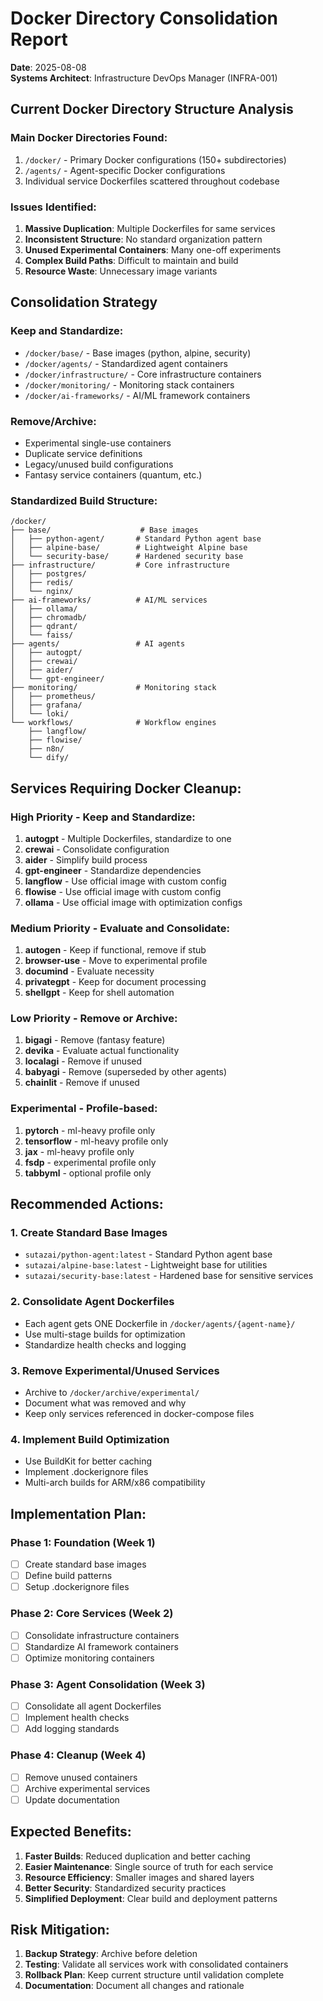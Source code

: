 # Docker Directory Consolidation Report
**Date**: 2025-08-08  
**Systems Architect**: Infrastructure DevOps Manager (INFRA-001)  

## Current Docker Directory Structure Analysis

### Main Docker Directories Found:
1. `/docker/` - Primary Docker configurations (150+ subdirectories)
2. `/agents/` - Agent-specific Docker configurations  
3. Individual service Dockerfiles scattered throughout codebase

### Issues Identified:
1. **Massive Duplication**: Multiple Dockerfiles for same services
2. **Inconsistent Structure**: No standard organization pattern
3. **Unused Experimental Containers**: Many one-off experiments
4. **Complex Build Paths**: Difficult to maintain and build
5. **Resource Waste**: Unnecessary image variants

## Consolidation Strategy

### Keep and Standardize:
- `/docker/base/` - Base images (python, alpine, security)
- `/docker/agents/` - Standardized agent containers
- `/docker/infrastructure/` - Core infrastructure containers
- `/docker/monitoring/` - Monitoring stack containers
- `/docker/ai-frameworks/` - AI/ML framework containers

### Remove/Archive:
- Experimental single-use containers
- Duplicate service definitions
- Legacy/unused build configurations
- Fantasy service containers (quantum, etc.)

### Standardized Build Structure:
```
/docker/
├── base/                    # Base images
│   ├── python-agent/       # Standard Python agent base
│   ├── alpine-base/        # Lightweight Alpine base
│   └── security-base/      # Hardened security base
├── infrastructure/         # Core infrastructure
│   ├── postgres/          
│   ├── redis/
│   └── nginx/
├── ai-frameworks/          # AI/ML services
│   ├── ollama/
│   ├── chromadb/
│   ├── qdrant/
│   └── faiss/
├── agents/                 # AI agents
│   ├── autogpt/
│   ├── crewai/
│   ├── aider/
│   └── gpt-engineer/
├── monitoring/             # Monitoring stack
│   ├── prometheus/
│   ├── grafana/
│   └── loki/
└── workflows/              # Workflow engines
    ├── langflow/
    ├── flowise/
    ├── n8n/
    └── dify/
```

## Services Requiring Docker Cleanup:

### High Priority - Keep and Standardize:
1. **autogpt** - Multiple Dockerfiles, standardize to one
2. **crewai** - Consolidate configuration
3. **aider** - Simplify build process
4. **gpt-engineer** - Standardize dependencies
5. **langflow** - Use official image with custom config
6. **flowise** - Use official image with custom config
7. **ollama** - Use official image with optimization configs

### Medium Priority - Evaluate and Consolidate:
1. **autogen** - Keep if functional, remove if stub
2. **browser-use** - Move to experimental profile
3. **documind** - Evaluate necessity
4. **privategpt** - Keep for document processing
5. **shellgpt** - Keep for shell automation

### Low Priority - Remove or Archive:
1. **bigagi** - Remove (fantasy feature)
2. **devika** - Evaluate actual functionality
3. **localagi** - Remove if unused
4. **babyagi** - Remove (superseded by other agents)
5. **chainlit** - Remove if unused

### Experimental - Profile-based:
1. **pytorch** - ml-heavy profile only
2. **tensorflow** - ml-heavy profile only
3. **jax** - ml-heavy profile only
4. **fsdp** - experimental profile only
5. **tabbyml** - optional profile only

## Recommended Actions:

### 1. Create Standard Base Images
- `sutazai/python-agent:latest` - Standard Python agent base
- `sutazai/alpine-base:latest` - Lightweight base for utilities
- `sutazai/security-base:latest` - Hardened base for sensitive services

### 2. Consolidate Agent Dockerfiles
- Each agent gets ONE Dockerfile in `/docker/agents/{agent-name}/`
- Use multi-stage builds for optimization
- Standardize health checks and logging

### 3. Remove Experimental/Unused Services
- Archive to `/docker/archive/experimental/`
- Document what was removed and why
- Keep only services referenced in docker-compose files

### 4. Implement Build Optimization
- Use BuildKit for better caching
- Implement .dockerignore files
- Multi-arch builds for ARM/x86 compatibility

## Implementation Plan:

### Phase 1: Foundation (Week 1)
- [ ] Create standard base images
- [ ] Define build patterns
- [ ] Setup .dockerignore files

### Phase 2: Core Services (Week 2)  
- [ ] Consolidate infrastructure containers
- [ ] Standardize AI framework containers
- [ ] Optimize monitoring containers

### Phase 3: Agent Consolidation (Week 3)
- [ ] Consolidate all agent Dockerfiles
- [ ] Implement health checks
- [ ] Add logging standards

### Phase 4: Cleanup (Week 4)
- [ ] Remove unused containers
- [ ] Archive experimental services
- [ ] Update documentation

## Expected Benefits:
1. **Faster Builds**: Reduced duplication and better caching
2. **Easier Maintenance**: Single source of truth for each service
3. **Resource Efficiency**: Smaller images and shared layers
4. **Better Security**: Standardized security practices
5. **Simplified Deployment**: Clear build and deployment patterns

## Risk Mitigation:
1. **Backup Strategy**: Archive before deletion
2. **Testing**: Validate all services work with consolidated containers
3. **Rollback Plan**: Keep current structure until validation complete
4. **Documentation**: Document all changes and rationale
